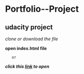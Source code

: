 # Portfolio--Project
## udacity project
_clone or download the file_

**open index.html file**

       or

**_click this [link]( https://sambu004.github.io/Portfolio--Project/index.html) to open_**

